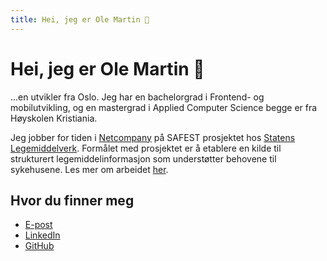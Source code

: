 ```yaml
---
title: Hei, jeg er Ole Martin 👋
---
```


# Hei, jeg er Ole Martin 👋

...en utvikler fra Oslo. Jeg har en bachelorgrad i Frontend- og mobilutvikling, og en mastergrad i Applied Computer Science begge er fra Høyskolen Kristiania.

Jeg jobber for tiden i [Netcompany](https://www.netcompany.com/no/) på SAFEST prosjektet hos [Statens Legemiddelverk](https://legemiddelverket.no/english). Formålet med prosjektet er å etablere en kilde til strukturert legemiddelinformasjon som understøtter behovene til sykehusene. Les mer om arbeidet [her](/arbeid/).

## Hvor du finner meg

- [E-post](mailto:hei@omlarsen.no)
- [LinkedIn](https://www.linkedin.com/in/omlarsen/)
- [GitHub](https://github.com/olemartinlarsen)
